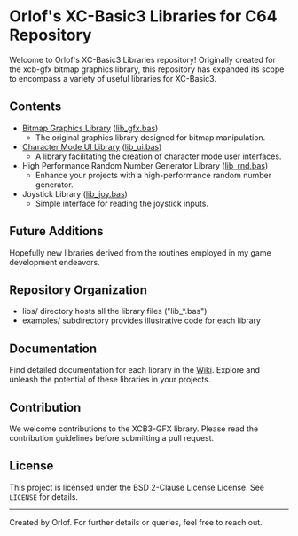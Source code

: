 # Orlof's XC-Basic3 Libraries for C64 Repository

Welcome to Orlof's XC-Basic3 Libraries repository! Originally created for the xcb-gfx bitmap graphics library, this repository has expanded its scope to encompass a variety of useful libraries for XC-Basic3.

## Contents
- [Bitmap Graphics Library](https://github.com/orlof/xcb3-gfx/wiki/Bitmap-Graphics-Library) ([lib_gfx.bas](libs/lib_gfx.bas))
  - The original graphics library designed for bitmap manipulation.
- [Character Mode UI Library](https://github.com/orlof/xcb3-gfx/wiki/Character-Mode-UI-Library) ([lib_ui.bas](libs/lib_ui.bas))
  - A library facilitating the creation of character mode user interfaces.
- High Performance Random Number Generator Library ([lib_rnd.bas](libs/lib_rnd.bas))
  - Enhance your projects with a high-performance random number generator.
- Joystick Library ([lib_joy.bas](libs/lib_joy.bas))
  - Simple interface for reading the joystick inputs.

## Future Additions
Hopefully new libraries derived from the routines employed in my game development endeavors.

## Repository Organization
- libs/ directory hosts all the library files ("lib_*.bas")
- examples/ subdirectory provides illustrative code for each library

## Documentation
Find detailed documentation for each library in the [Wiki](https://github.com/orlof/xcb3-gfx/wiki). Explore and unleash the potential of these libraries in your projects.

## Contribution
We welcome contributions to the XCB3-GFX library. Please read the contribution guidelines before submitting a pull request.

## License
This project is licensed under the BSD 2-Clause License License. See `LICENSE` for details.

---

Created by Orlof. For further details or queries, feel free to reach out.
